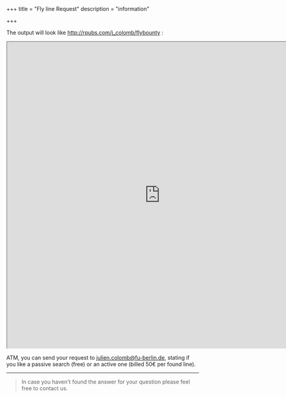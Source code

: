 +++
title = "Fly line Request"
description = "information"

+++



The output will look like http://rpubs.com/j_colomb/flybounty :

<iframe src ="http://rpubs.com/j_colomb/flybounty" height=800px width=800px ></iframe>



ATM, you can send your request to julien.colomb@fu-berlin.de, stating if you like a passive search (free) or an active one (billed 50€ per found line). 

---

> In case you haven't found the answer for your question please feel free to contact us.